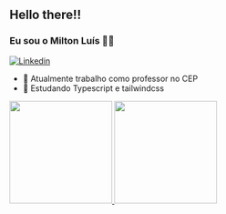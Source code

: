 ## Hello there!! 
### Eu sou o Milton Luís 👋👋
[![Linkedin](https://img.shields.io/badge/LinkedIn-0077B5?style=for-the-badge&logo=linkedin&logoColor=white)](https://www.linkedin.com/in/milton-lu%C3%ADs-de-carvalho-monteiro-8a436a157)



- 🔭 Atualmente trabalho como professor no CEP
- 🌱 Estudando Typescript e tailwindcss
<!-- - 👯 I’m looking to collaborate on ...
- 🤔 I’m looking for help with ...
- 💬 Ask me about ...
- 📫 How to reach me: ...
- 😄 Pronouns: ...
- ⚡ Fun fact: ...
-->
<div>
  <a href="https://github.com/Milton-Luis">
  <img height="180em" src="https://github-readme-stats.vercel.app/api?username=Milton-Luis&show_icons=true&theme=tokyonight&include_all_commits=true&count_private=true"/>
  <img height="180em" src="https://github-readme-stats.vercel.app/api/top-langs/?username=Milton-Luis&layout=compact&langs_count=168&theme=jolly"/>
</div>
